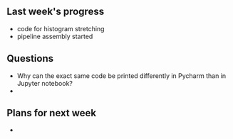 ## Last week's progress
- code for histogram stretching
- pipeline assembly started

## Questions
- Why can the exact same code be printed differently in Pycharm than in Jupyter notebook?
- 

## Plans for next week
- 
